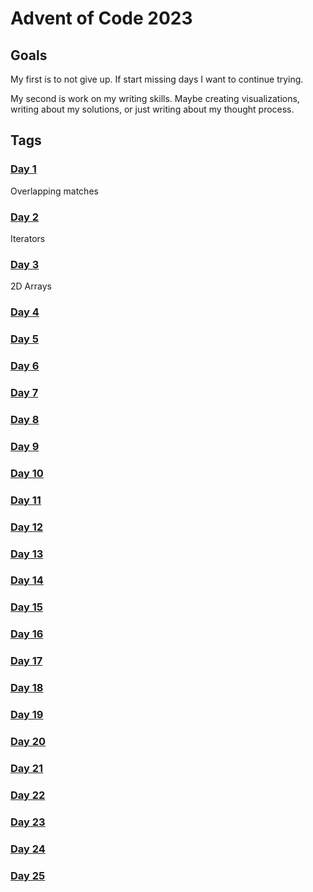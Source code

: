 # Advent of Code 2023

## Goals

My first is to not give up. If start missing days I want to continue trying.

My second is work on my writing skills. Maybe creating visualizations, writing about my solutions, or just writing about my thought process.

## Tags

### [Day 1](day1/README.md)

Overlapping matches

### [Day 2](day2/README.md)

Iterators

### [Day 3](day3/README.md)

2D Arrays

### [Day 4](day4/README.md)

### [Day 5](day5/README.md)

### [Day 6](day6/README.md)

### [Day 7](day7/README.md)

### [Day 8](day8/README.md)

### [Day 9](day9/README.md)

### [Day 10](day10/README.md)

### [Day 11](day11/README.md)

### [Day 12](day12/README.md)

### [Day 13](day13/README.md)

### [Day 14](day14/README.md)

### [Day 15](day15/README.md)

### [Day 16](day16/README.md)

### [Day 17](day17/README.md)

### [Day 18](day18/README.md)

### [Day 19](day19/README.md)

### [Day 20](day20/README.md)

### [Day 21](day21/README.md)

### [Day 22](day22/README.md)

### [Day 23](day23/README.md)

### [Day 24](day24/README.md)

### [Day 25](day25/README.md)
